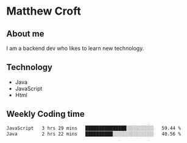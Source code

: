 # Matthew Croft

## About me
I am a backend dev who likes to learn new technology. 

## Technology
- Java
- JavaScript
- Html

## Weekly Coding time
<!--START_SECTION:waka-->

```txt
JavaScript   3 hrs 29 mins   ███████████████░░░░░░░░░░   59.44 %
Java         2 hrs 22 mins   ██████████░░░░░░░░░░░░░░░   40.56 %
```

<!--END_SECTION:waka-->
